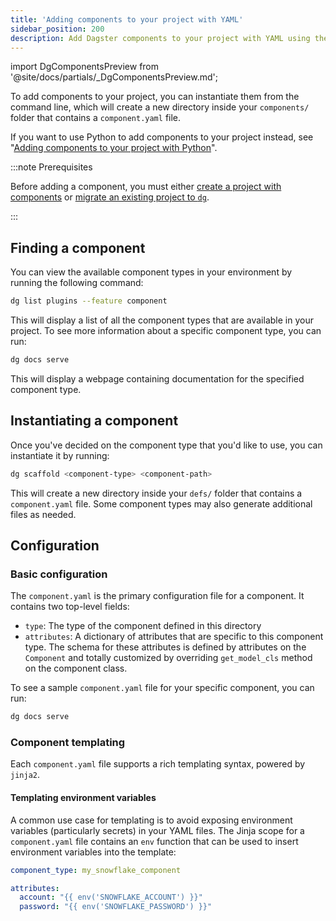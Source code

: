 ```yaml
---
title: 'Adding components to your project with YAML'
sidebar_position: 200
description: Add Dagster components to your project with YAML using the dg scaffold command.
---
```


import DgComponentsPreview from '@site/docs/partials/\_DgComponentsPreview.md';

<DgComponentsPreview />

To add components to your project, you can instantiate them from the command line, which will create a new directory inside your `components/` folder that contains a `component.yaml` file.

If you want to use Python to add components to your project instead, see "[Adding components to your project with Python](/guides/labs/components/building-pipelines-with-components/adding-components-python)".

:::note Prerequisites

Before adding a component, you must either [create a project with components](/guides/labs/components/building-pipelines-with-components/creating-a-project-with-components) or [migrate an existing project to `dg`](/guides/labs/dg/incrementally-adopting-dg/migrating-project).

:::

## Finding a component

You can view the available component types in your environment by running the following command:

```bash
dg list plugins --feature component
```

This will display a list of all the component types that are available in your project. To see more information about a specific component type, you can run:

```bash
dg docs serve
```

This will display a webpage containing documentation for the specified component type.

## Instantiating a component

Once you've decided on the component type that you'd like to use, you can instantiate it by running:

```bash
dg scaffold <component-type> <component-path>
```

This will create a new directory inside your `defs/` folder that contains a `component.yaml` file. Some component types may also generate additional files as needed.

## Configuration

### Basic configuration

The `component.yaml` is the primary configuration file for a component. It contains two top-level fields:

- `type`: The type of the component defined in this directory
- `attributes`: A dictionary of attributes that are specific to this component type. The schema for these attributes is defined by attributes on the `Component`  and totally customized by overriding `get_model_cls` method on the component class.

To see a sample `component.yaml` file for your specific component, you can run:

```bash
dg docs serve
```

### Component templating

Each `component.yaml` file supports a rich templating syntax, powered by `jinja2`.

#### Templating environment variables

A common use case for templating is to avoid exposing environment variables (particularly secrets) in your YAML files. The Jinja scope for a `component.yaml` file contains an `env` function that can be used to insert environment variables into the template:

```yaml
component_type: my_snowflake_component

attributes:
  account: "{{ env('SNOWFLAKE_ACCOUNT') }}"
  password: "{{ env('SNOWFLAKE_PASSWORD') }}"
```